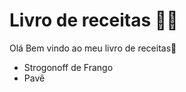 # **Livro de receitas :man_cook:**

Olá Bem vindo ao meu livro de receitas:wave:

* Strogonoff de Frango
* Pavê

